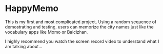# HappyMemo
This is my first and most complicated project. Using a random sequence of demostrating and testing, users can memorize the city names just like the vocabulary apps like Momo or Baicizhan.

I highly recommend you watch the screen record video to understand what I am talking about...
